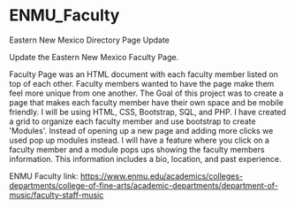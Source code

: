 # ENMU_Faculty
Eastern New Mexico Directory Page Update

Update the Eastern New Mexico Faculty Page.

Faculty Page was an HTML document with each faculty member listed on top of each other. Faculty members wanted to have the page make them feel more unique from one another. The Goal of this project was to create a page that makes each faculty member have their own space and be mobile friendly. I will be using HTML, CSS, Bootstrap, SQL, and PHP. I have created a grid to organize each faculty member and use bootstrap to create 'Modules'. Instead of opening up a new page and adding more clicks we used pop up modules instead. I will have a feature where you click on a faculty member and a module pops ups showing the faculty members information. This information includes a bio, location, and past experience.

ENMU Faculty link: https://www.enmu.edu/academics/colleges-departments/college-of-fine-arts/academic-departments/department-of-music/faculty-staff-music
